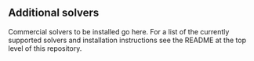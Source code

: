 ## Additional solvers

Commercial solvers to be installed go here. For a list of the currently
supported solvers and installation instructions see the README at the
top level of this repository.
